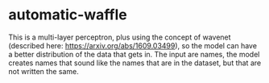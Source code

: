 # automatic-waffle
This is a multi-layer perceptron, plus using the concept of wavenet (described here: https://arxiv.org/abs/1609.03499), so the model can have a better distribution of the data that gets in.
The input are names, the model creates names that sound like the names that are in the dataset, but that are not written the same.
